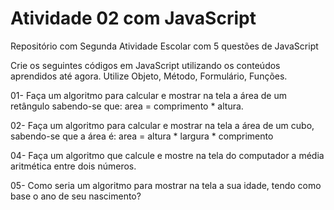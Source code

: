 # Atividade 02 com JavaScript

Repositório com Segunda Atividade Escolar com 5 questões de JavaScript

Crie os seguintes códigos em JavaScript utilizando os conteúdos aprendidos até agora.
Utilize Objeto, Método, Formulário, Funções.

01- Faça um algoritmo para calcular e mostrar na tela a área de um retângulo sabendo-se que: area = comprimento * altura.

02- Faça um algoritmo para calcular e mostrar na tela a área de um cubo, sabendo-se que a área é:
area = altura * largura * comprimento

04- Faça um algoritmo que calcule e mostre na tela do computador a média aritmética entre dois números.

05- Como seria um algoritmo para mostrar na tela a sua idade, tendo como base o ano de seu nascimento?
